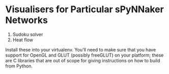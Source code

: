 Visualisers for Particular sPyNNaker Networks
=============================================

1. Sudoku solver
2. Heat flow

Install these into your virtualenv. You'll need to make sure that you have support for OpenGL and GLUT (possibly freeGLUT) on your platform; these are C libraries that are out of scope for giving instructions on how to build from Python.
